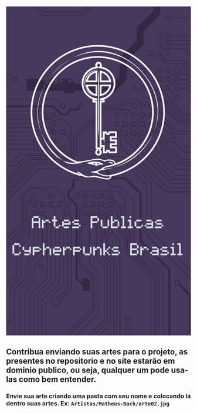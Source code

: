 ![](assets/20211101_202239_contribua.png)

## Contribua enviando suas artes para o projeto, as presentes no repositorio e no site estarão em dominio publico, ou seja, qualquer um pode usa-las como bem entender.

### Envie sua arte criando uma pasta com seu nome e colocando lá dentro suas artes. Ex: ```Artistas/Matheus-Bach/arte02.jpg```

